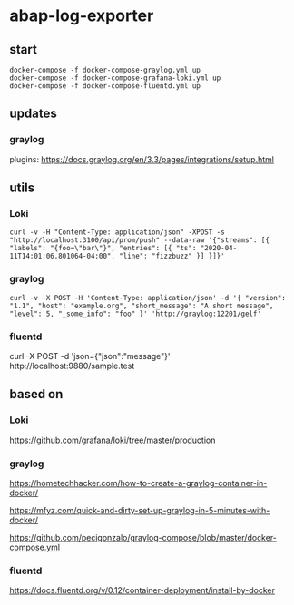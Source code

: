 # abap-log-exporter
## start

```
docker-compose -f docker-compose-graylog.yml up
docker-compose -f docker-compose-grafana-loki.yml up
docker-compose -f docker-compose-fluentd.yml up
```

## updates

### graylog

plugins: https://docs.graylog.org/en/3.3/pages/integrations/setup.html

## utils

### Loki

```
curl -v -H "Content-Type: application/json" -XPOST -s "http://localhost:3100/api/prom/push" --data-raw '{"streams": [{ "labels": "{foo=\"bar\"}", "entries": [{ "ts": "2020-04-11T14:01:06.801064-04:00", "line": "fizzbuzz" }] }]}'
```

### graylog 

```
curl -v -X POST -H 'Content-Type: application/json' -d '{ "version": "1.1", "host": "example.org", "short_message": "A short message", "level": 5, "_some_info": "foo" }' 'http://graylog:12201/gelf'
```
### fluentd

curl -X POST -d 'json={"json":"message"}' http://localhost:9880/sample.test

## based on

### Loki

https://github.com/grafana/loki/tree/master/production

### graylog

https://hometechhacker.com/how-to-create-a-graylog-container-in-docker/

https://mfyz.com/quick-and-dirty-set-up-graylog-in-5-minutes-with-docker/

https://github.com/pecigonzalo/graylog-compose/blob/master/docker-compose.yml

### fluentd

https://docs.fluentd.org/v/0.12/container-deployment/install-by-docker